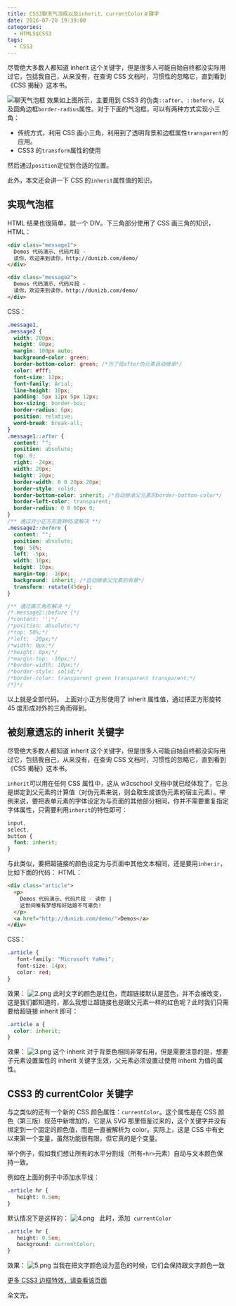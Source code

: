 ```yaml
---
title: CSS3聊天气泡框以及inherit、currentColor关键字
date: 2016-07-20 19:39:00
categories:
  - HTML5$CSS3
tags:
  - CSS3
---
```


尽管绝大多数人都知道 inherit 这个关键字，但是很多人可能自始自终都没实际用过它，包括我自己，从来没有，在查询 CSS 文档时，习惯性的忽略它，直到看到《CSS 揭秘》这本书。

<!-- more -->

![聊天气泡框](//ww3.sinaimg.cn/large/006tNc79ly1g5d8cah37qj30yg0ff0tz.jpg)
效果如上图所示，主要用到 CSS3 的伪类`::after`、`::before`，以及圆角边框`border-radius`属性。对于下面的气泡框，可以有两种方式实现小三角：

- 传统方式，利用 CSS 画小三角，利用到了透明背景和边框属性`transparent`的应用。
- CSS3 的`transform`属性的使用

然后通过`position`定位到合适的位置。

此外，本文还会讲一下 CSS 的`inherit`属性值的知识。

## 实现气泡框

HTML 结果也很简单，就一个 DIV。下三角部分使用了 CSS 画三角的知识，
HTML：

```html
<div class="message1">
  Demos 代码演示、代码片段 -
  读你，欢迎来到读你，http://dunizb.com/demo/
</div>

<div class="message2">
  Demos 代码演示、代码片段 -
  读你，欢迎来到读你，http://dunizb.com/demo/
</div>
```

CSS：

```css
.message1,
.message2 {
  width: 200px;
  height: 80px;
  margin: 100px auto;
  background-color: green;
  border-bottom-color: green; /*为了给after伪元素自动继承*/
  color: #fff;
  font-size: 12px;
  font-family: Arial;
  line-height: 18px;
  padding: 5px 12px 5px 12px;
  box-sizing: border-box;
  border-radius: 6px;
  position: relative;
  word-break: break-all;
}
.message1::after {
  content: "";
  position: absolute;
  top: 0;
  right: -24px;
  width: 20px;
  height: 20px;
  border-width: 0 0 20px 20px;
  border-style: solid;
  border-bottom-color: inherit; /*自动继承父元素的border-bottom-color*/
  border-left-color: transparent;
  border-radius: 0 0 60px 0;
}
/** 通过对小正方形旋转45度解决 **/
.message2::before {
  content: "";
  position: absolute;
  top: 50%;
  left: -5px;
  width: 10px;
  height: 10px;
  margin-top: -10px;
  background: inherit; /*自动继承父元素的背景*/
  transform: rotate(45deg);
}

/** 通过画三角形解决 */
/*.message2::before {*/
/*content: '';*/
/*position: absolute;*/
/*top: 50%;*/
/*left: -20px;*/
/*width: 0px;*/
/*height: 0px;*/
/*margin-top: -10px;*/
/*border-width: 10px;*/
/*border-style: solid;*/
/*border-color: transparent green transparent transparent;*/
/*}*/
```

以上就是全部代码。
上面对小正方形使用了 inherit 属性值，通过把正方形旋转 45 度形成对外的三角而得到。

## 被刻意遗忘的 inherit 关键字

尽管绝大多数人都知道 inherit 这个关键字，但是很多人可能自始自终都没实际用过它，包括我自己，从来没有，在查询 CSS 文档时，习惯性的忽略它，直到看到《CSS 揭秘》这本书。

`inherit`可以用在任何 CSS 属性中，这从 w3cschool 文档中就已经体现了，它总是绑定到父元素的计算值（对伪元素来说，则会取生成该伪元素的宿主元素）。举例来说，要把表单元素的字体设定为与页面的其他部分相同，你并不需要重复指定字体属性，只需要利用`inherit`的特性即可：

```css
input,
select,
button {
  font: inherit;
}
```

与此类似，要把超链接的颜色设定为与页面中其他文本相同，还是要用`inherir`，比如下面的代码：
HTML：

```html
<div class="article">
  <p>
    Demos 代码演示、代码片段 - 读你 |
    这世间唯有梦想和好姑娘不可辜负!
  </p>
  <a href="http://dunizb.com/demo/">Demos</a>
</div>
```

CSS：

```css
.article {
   font-family: "Microsoft YaHei";
   font-size: 14px;
   color: red;
}
```

效果：
![2.png](//ww1.sinaimg.cn/large/006tNc79ly1g5d8cca50zj30fb06j3yl.jpg)
此时文字的颜色是红色，而超链接默认是蓝色，并不会被改变，这是我们都知道的，那么我想让超链接也是跟父元素一样的红色呢？此时我们只需要给超链接 inherit 即可：

```css
.article a {
  color: inherit;
}
```

效果：
![3.png](//ww3.sinaimg.cn/large/006tNc79ly1g5d8cd9fkbj30f7050jrg.jpg)
这个 inherit 对于背景色相同非常有用，但是需要注意的是，想要子元素设置属性的 inherit 关键字生效，父元素必须设置过使用 inherit 为值的属性。

## CSS3 的 currentColor 关键字

与之类似的还有一个新的 CSS 颜色属性：`currentColor`。这个属性是在 CSS 颜色（第三版）规范中新增加的，它是从 SVG 那里借鉴过来的，这个关键字并没有绑定到一个固定的颜色值，而是一直被解析为 color。实际上，这是 CSS 中有史以来第一个变量，虽然功能很有限，但它真的是个变量。

举个例子，假如我们想让所有的水平分割线（所有`<hr>`元素）自动与文本颜色保持一致。

例如在上面的例子中添加水平线：

```css
.article hr {
   height: 0.5em;
}
```

默认情况下是这样的：
![4.png](//ww3.sinaimg.cn/large/006tNc79ly1g5d8cdpobej30f005wglp.jpg)
  此时，添加  `currentColor`

```css
.article hr {
   height: 0.5em;
   background: currentColor;
}
```

效果：
![5.png](//ww1.sinaimg.cn/large/006tNc79ly1g5d8cemt6rj30gt05zmx9.jpg)
当我在把文字颜色设为蓝色的时候，它们会保持跟文字颜色一致

[更多 CSS3 边框特效，请查看该页面](http://dunizb.com/demo/view.html?url=./list/CSS3%E8%BE%B9%E6%A1%86%E6%95%88%E6%9E%9C%E5%A4%A7%E5%85%A8.html)

全文完。
